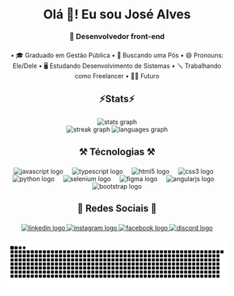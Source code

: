 <h1 align="center">Olá 👋! Eu sou José Alves</h1>

###

<h3 align="center">🌱 Desenvolvedor front-end</h3>

###

<p align="center">• 🎓 Graduado em Gestão Pública • 💭 Buscando uma Pós • 😄 Pronouns: Ele/Dele • 🖥️ Estudando Desenvolvimento de Sistemas • 🪛 Trabalhando como Freelancer • 👨‍💻 Futuro <devFullStack/>

###

<h2 align="center">⚡Stats⚡</h2>

###

<div align="center">
  <img src="https://github-readme-stats.vercel.app/api?username=joseAlvesdev&hide_title=false&hide_rank=false&show_icons=true&include_all_commits=true&count_private=true&disable_animations=false&theme=github_dark&locale=en&hide_border=false&order=1" height="150" alt="stats graph"  /> <br>
  <div>
    <img src="https://streak-stats.demolab.com?user=joseAlvesdev&locale=en&mode=daily&theme=github_dark&hide_border=false&border_radius=5&order=3" height="150" alt="streak graph"  />
    <img src="https://github-readme-stats.vercel.app/api/top-langs?username=joseAlvesdev&locale=en&hide_title=false&layout=compact&card_width=320&langs_count=5&theme=github_dark&hide_border=false&order=2" height="150" alt="languages graph"  />
  </div>
</div>

###

<h2 align="center">⚒️ Técnologias ⚒️</h2>

###

<div align="center">
  <img src="https://skillicons.dev/icons?i=js" height="48" alt="javascript logo"  />
  <img width="12" />
  <img src="https://skillicons.dev/icons?i=ts" height="48" alt="typescript logo"  />
  <img width="12" />
  <img src="https://skillicons.dev/icons?i=html" height="48" alt="html5 logo"  />
  <img width="12" />
  <img src="https://skillicons.dev/icons?i=css" height="48" alt="css3 logo"  />
  <img width="12" />
  <img src="https://skillicons.dev/icons?i=py" height="48" alt="python logo"  />
  <img width="12" />
  <img src="https://skillicons.dev/icons?i=selenium" height="48" alt="selenium logo"  />
  <img width="12" />
  <img src="https://skillicons.dev/icons?i=figma" height="48" alt="figma logo"  />
  <img width="12" />
  <img src="https://skillicons.dev/icons?i=angular" height="48" alt="angularjs logo"  />
  <img width="12" />
  <img src="https://skillicons.dev/icons?i=bootstrap" height="48" alt="bootstrap logo"  />
</div>

###

<h2 align="center">🍒 Redes Sociais 🍒</h2>

###

<div align="center">
  <a href="https://www.linkedin.com/in/josé-alves-9b6134205" target="_blank">
    <img src="https://raw.githubusercontent.com/maurodesouza/profile-readme-generator/master/src/assets/icons/social/linkedin/default.svg" width="52" height="40" alt="linkedin logo"  />
  </a>
  <a href="https://www.instagram.com/_henrjos/" target="_blank">
    <img src="https://raw.githubusercontent.com/maurodesouza/profile-readme-generator/master/src/assets/icons/social/instagram/default.svg" width="52" height="40" alt="instagram logo"  />
  </a>
  <a href="https://www.facebook.com/profile.php?id=100011302962408" target="_blank">
    <img src="https://raw.githubusercontent.com/maurodesouza/profile-readme-generator/master/src/assets/icons/social/facebook/default.svg" width="52" height="40" alt="facebook logo"  />
  </a>
  <a href="https://discord.com/invite/Tyc5Mf4xgw" target="_blank">
    <img src="https://raw.githubusercontent.com/maurodesouza/profile-readme-generator/master/src/assets/icons/social/discord/default.svg" width="52" height="40" alt="discord logo"  />
  </a>
</div>

###

<picture align="center">
  <source media="(prefers-color-scheme: dark)" srcset="https://raw.githubusercontent.com/JoseAlvesdev/JoseAlvesdev/output/github-contribution-grid-snake-dark.svg">
  <source media="(prefers-color-scheme: light)" srcset="https://raw.githubusercontent.com/JoseAlvesdev/JoseAlvesdev/output/github-contribution-grid-snake-dark.svg">
  <img align="center" alt="github contribution grid snake animation" src="https://raw.githubusercontent.com/JoseAlvesdev/JoseAlvesdev/output/github-contribution-grid-snake.svg">
</picture>

###
